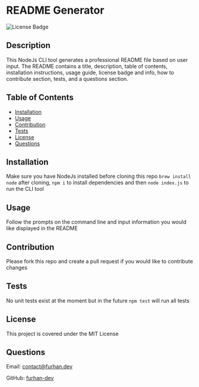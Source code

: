 # README Generator
![License Badge](https://img.shields.io/badge/License-MIT-green)

## Description
This NodeJs CLI tool generates a professional README file based on user input. The README contains a title, description, table of contents, installation instructions, usage guide, license badge and info, how to contribute section, tests, and a questions section.

## Table of Contents
* [Installation](#Installation)
* [Usage](#Usage)
* [Contribution](#Contribution)
* [Tests](#Tests)
* [License](#License)
* [Questions](#Questions)

## Installation
Make sure you have NodeJs installed before cloning this repo `brew install node` after cloning, `npm i` to install dependencies and then `node index.js` to run the CLI tool

## Usage
Follow the prompts on the command line and input information you would like displayed in the README

## Contribution
Please fork this repo and create a pull request if you would like to contribute changes

## Tests
No unit tests exist at the moment but in the future `npm test` will run all tests

## License
This project is covered under the MIT License

## Questions
Email: [contact@furhan.dev](contact@furhan.dev)

GitHub: [furhan-dev](https://github.com/furhan-dev)
